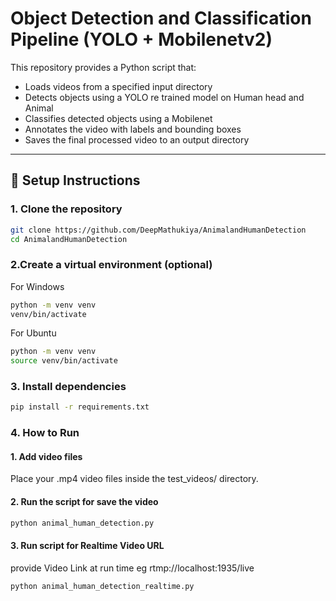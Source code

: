 # Object Detection and Classification Pipeline (YOLO + Mobilenetv2)

This repository provides a Python script that:

- Loads videos from a specified input directory
- Detects objects using a YOLO re trained model on Human head and Animal 
- Classifies detected objects using a Mobilenet
- Annotates the video with labels and bounding boxes
- Saves the final processed video to an output directory

---


## 🔧 Setup Instructions

### 1. Clone the repository

```bash
git clone https://github.com/DeepMathukiya/AnimalandHumanDetection
cd AnimalandHumanDetection
```
### 2.Create a virtual environment (optional)

For Windows
```bash 
python -m venv venv
venv/bin/activate      
```
For Ubuntu
```bash 
python -m venv venv
source venv/bin/activate      
```

### 3. Install dependencies
```bash
pip install -r requirements.txt
```

### 4. How to Run

#### 1. Add video files

Place your .mp4 video files inside the test_videos/ directory.

#### 2. Run the script for save the video

```bash
python animal_human_detection.py
```
#### 3. Run script for Realtime Video URL  
provide Video Link at run time
eg rtmp://localhost:1935/live
```bash 
python animal_human_detection_realtime.py
``` 

